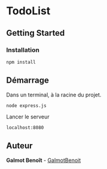 # TodoList


## Getting Started

### Installation


```
npm install
```



## Démarrage
Dans un terminal, à la racine du projet.

``` 
node express.js
```
Lancer le serveur

``` 
localhost:8080
```


## Auteur

**Galmot Benoît** - [GalmotBenoit](https://github.com/BenoitYnov)	

